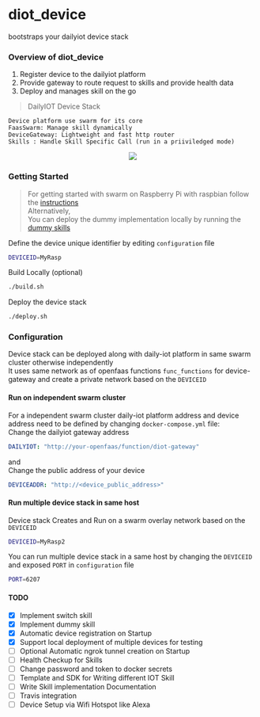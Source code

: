 # diot_device
bootstraps your dailyiot device stack

### Overview of diot_device
1. Register device to the dailyiot platform
2. Provide gateway to route request to skills and provide health data
3. Deploy and manages skill on the go

> DailyIOT Device Stack 

    Device platform use swarm for its core
    FaasSwarm: Manage skill dynamically
    DeviceGateway: Lightweight and fast http router
    Skills : Handle Skill Specific Call (run in a priiviledged mode)

<p align="center">
   <img src="https://farm2.staticflickr.com/1756/40740438330_b4efa720db_o.jpg">
</p>
   
   
### Getting Started

> For getting started with swarm on Raspberry Pi with raspbian follow the [instructions](https://github.com/dailyiot/diot_device/blob/master/doc/setup_raspberry.md)     
> Alternatively,    
> You can deploy the dummy implementation locally by running the [dummy skills](https://github.com/dailyiot/skills/blob/master/README.md#dummy)
   
Define the device unique identifier by editing `configuration` file 
```bash
DEVICEID=MyRasp
```

Build Locally (optional)
```bash
./build.sh
```

Deploy the device stack
```bash
./deploy.sh
```

### Configuration
Device stack can be deployed along with daily-iot platform in same swarm cluster otherwise independently   
It uses same network as of openfaas functions `func_functions` for device-gateway and create a private network based on the `DEVICEID`

#### Run on independent swarm cluster

For a independent swarm cluster daily-iot platform address and device address need to be defined by changing `docker-compose.yml` file:    
Change the dailyiot gateway address  
```yaml
DAILYIOT: "http://your-openfaas/function/diot-gateway"
```
and    
Change the public address of your device  
```yaml
DEVICEADDR: "http://<device_public_address>"
```
    
#### Run multiple device stack in same host

Device stack Creates and Run on a swarm overlay network based on the `DEVICEID`
```bash
DEVICEID=MyRasp2
```
You can run multiple device stack in a same host by changing the `DEVICEID` and 
exposed `PORT` in `configuration` file
```bash
PORT=6207
```
    
    
#### TODO
- [X] Implement switch skill
- [X] Implement dummy skill
- [X] Automatic device registration on Startup
- [X] Support local deployment of multiple devices for testing
- [ ] Optional Automatic ngrok tunnel creation on Startup
- [ ] Health Checkup for Skills
- [ ] Change password and token to docker secrets
- [ ] Template and SDK for Writing different IOT Skill 
- [ ] Write Skill implementation Documentation
- [ ] Travis integration
- [ ] Device Setup via Wifi Hotspot like Alexa

